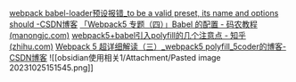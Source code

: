 [webpack babel-loader预设报错_to be a valid preset, its name and options should -CSDN博客](https://blog.csdn.net/zly_101/article/details/106784496)
[「Webpack5 专题（四）」Babel 的配置 - 码农教程 (manongjc.com)](http://www.manongjc.com/detail/61-iogzsyfkxpswtnt.html)
[webpack5+babel引入polyfill的几个注意点 - 知乎 (zhihu.com)](https://zhuanlan.zhihu.com/p/623512429)
[Webpack 5 超详细解读（三）_webpack5 polyfill_5coder的博客-CSDN博客](https://blog.csdn.net/weixin_42122355/article/details/127969606)
![[obsidian使用相关1/Attachment/Pasted image 20231025151545.png]]